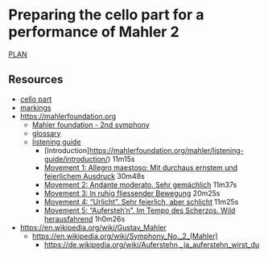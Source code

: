 # Preparing the cello part for a performance of Mahler 2

[PLAN](https://dougapd.atlassian.net/browse/PAUL-160)

## Resources
- [cello part](sheetmusic/imslp/IMSLP26423-PMLP49406-Mahler_-_Symphony_No2_in_C_minor_(cello-part)a.pdf)
- [markings](markings.csv)
- https://mahlerfoundation.org
  - [Mahler foundation - 2nd symphony](https://mahlerfoundation.org/mahler/compositions/symphony-no-2/)
  - [glossary](https://mahlerfoundation.org/mahler/compositions/zoneless/glossary/)
  - [listening guide](https://mahlerfoundation.org/mahler/listening-guide/)
    - [Introduction]https://mahlerfoundation.org/mahler/listening-guide/introduction/) 11m15s
    - [	Movement 1: Allegro maestoso: Mit durchaus ernstem und feierlichem Ausdruck](https://mahlerfoundation.org/mahler/listening-guide/listening-guide-movement-1-allegro-maestoso-mit-durchaus-ernstem-und-feierlichem-ausdruck/) 30m48s
    - [Movement 2: Andante moderato. Sehr gemächlich](https://mahlerfoundation.org/mahler/listening-guide/listening-guide-movement-2-andante-moderato-sehr-gemachlich/) 11m37s
    - [Movement 3: In ruhig fliessender Bewegung](https://mahlerfoundation.org/mahler/listening-guide/listening-guide-movement-3-in-ruhig-fliessender-bewegung/) 20m25s
    - [Movement 4: “Urlicht”. Sehr feierlich, aber schlicht](https://mahlerfoundation.org/mahler/listening-guide/listening-guide-movement-4-urlicht-sehr-feierlich-aber-schlicht/) 11m25s
    - [Movement 5: “Aufersteh’n”. Im Tempo des Scherzos. Wild herausfahrend](https://mahlerfoundation.org/mahler/listening-guide/listening-guide-movement-5-auferstehn-im-tempo-des-scherzos-wild-herausfahrend/) 1h0m26s
- https://en.wikipedia.org/wiki/Gustav_Mahler
  - https://en.wikipedia.org/wiki/Symphony_No._2_(Mahler)
    - https://de.wikipedia.org/wiki/Auferstehn,_ja_auferstehn_wirst_du
